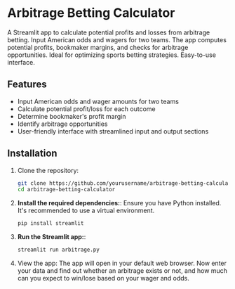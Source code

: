 # Arbitrage Betting Calculator

A Streamlit app to calculate potential profits and losses from arbitrage betting. Input American odds and wagers for two teams. The app computes potential profits, bookmaker margins, and checks for arbitrage opportunities. Ideal for optimizing sports betting strategies. Easy-to-use interface.

## Features

- Input American odds and wager amounts for two teams
- Calculate potential profit/loss for each outcome
- Determine bookmaker's profit margin
- Identify arbitrage opportunities
- User-friendly interface with streamlined input and output sections

## Installation

1. Clone the repository:
   ```bash
   git clone https://github.com/yourusername/arbitrage-betting-calculator.git
   cd arbitrage-betting-calculator

2. **Install the required dependencies:**:
   Ensure you have Python installed. It's recommended to use a virtual environment.
   ```bash
   pip install streamlit
   
3. **Run the Streamlit app:**:
   ```bash
   streamlit run arbitrage.py

4. View the app:
   The app will open in your default web browser. Now enter your data and find out whether an arbitrage exists or not, and how much can you expect to win/lose based on your wager and odds.  
